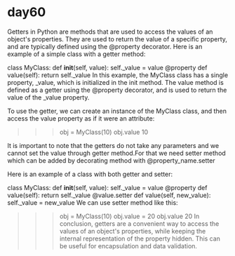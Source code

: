 # day60

<!-- Getters -->
Getters in Python are methods that are used to access the values of an object's properties. They are used to return the value of a specific property, and are typically defined using the @property decorator. Here is an example of a simple class with a getter method:

class MyClass:
    def __init__(self, value):
        self._value = value
    @property
    def value(self):
        return self._value
In this example, the MyClass class has a single property, _value, which is initialized in the init method. The value method is defined as a getter using the @property decorator, and is used to return the value of the _value property.

To use the getter, we can create an instance of the MyClass class, and then access the value property as if it were an attribute:

>>> obj = MyClass(10)
>>> obj.value
10
<!-- Setters -->
It is important to note that the getters do not take any parameters and we cannot set the value through getter method.For that we need setter method which can be added by decorating method with @property_name.setter

Here is an example of a class with both getter and setter:

class MyClass:
    def __init__(self, value):
        self._value = value
    @property
    def value(self):
        return self._value
    @value.setter
    def value(self, new_value):
        self._value = new_value
We can use setter method like this:

>>> obj = MyClass(10)
>>> obj.value = 20
>>> obj.value
20
In conclusion, getters are a convenient way to access the values of an object's properties, while keeping the internal representation of the property hidden. This can be useful for encapsulation and data validation.